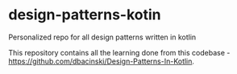 # design-patterns-kotin
Personalized repo for all design patterns written in kotlin

This repository contains all the learning done from this codebase - https://github.com/dbacinski/Design-Patterns-In-Kotlin.
